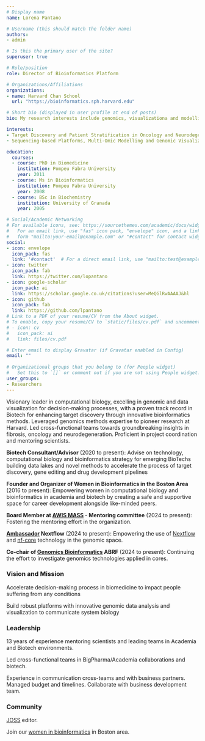 ```yaml
---
# Display name
name: Lorena Pantano

# Username (this should match the folder name)
authors:
- admin

# Is this the primary user of the site?
superuser: true

# Role/position
role: Director of Bioinformatics Platform

# Organizations/Affiliations
organizations:
- name: Harvard Chan School
  url: "https://bioinformatics.sph.harvard.edu"

# Short bio (displayed in user profile at end of posts)
bio: My research interests include genomics, visualizationa and modelling.

interests:
- Target Discovery and Patient Stratification in Oncology and Neurodegeneration
- Sequencing-based Platforms, Multi-Omic Modelling and Genomic Visualization

education:
  courses:
  - course: PhD in Biomedicine
    institution: Pompeu Fabra University
    year: 2011
  - course: Ms in Bioinformatics
    institution: Pompeu Fabra University
    year: 2008
  - course: BSc in Biochemistry
    institution: University of Granada
    year: 2005

# Social/Academic Networking
# For available icons, see: https://sourcethemes.com/academic/docs/widgets/#icons
#   For an email link, use "fas" icon pack, "envelope" icon, and a link in the
#   form "mailto:your-email@example.com" or "#contact" for contact widget.
social:
- icon: envelope
  icon_pack: fas
  link: '#contact'  # For a direct email link, use "mailto:test@example.org".
- icon: twitter
  icon_pack: fab
  link: https://twitter.com/lopantano
- icon: google-scholar
  icon_pack: ai
  link: https://scholar.google.co.uk/citations?user=MeQGlRwAAAAJ&hl
- icon: github
  icon_pack: fab
  link: https://github.com/lpantano
# Link to a PDF of your resume/CV from the About widget.
# To enable, copy your resume/CV to `static/files/cv.pdf` and uncomment the lines below.  
# - icon: cv
#   icon_pack: ai
#   link: files/cv.pdf

# Enter email to display Gravatar (if Gravatar enabled in Config)
email: ""
  
# Organizational groups that you belong to (for People widget)
#   Set this to `[]` or comment out if you are not using People widget.  
user_groups:
- Researchers
---
```


Visionary leader in computational biology, excelling in genomic and data visualization for decision-making processes, with a proven track record in Biotech for enhancing target discovery through innovative bioinformatics methods. Leveraged genomics methods expertise to pioneer research at Harvard. Led cross-functional teams towards groundbreaking insights in fibrosis, oncology and neurodegeneration. Proficient in project coordination and mentoring scientists.


**Biotech Consultant/Advisor** (2020 to present): Advise on technology, computational biology and bioinformatics strategy for emerging BioTechs building data lakes and novel methods to accelerate the process of target discovery, gene editing and drug development pipelines

**Founder and Organizer of Women in Bioinformatics in the Boston Area** (2016 to present): Empowering women in computational biology and bioinformatics in academia and biotech by creating a safe and supportive space for career development alongside like-minded peers.

**Board Member at [AWIS MASS](https://massawis.org/board-members-2024-2025/) - Mentoring committee** (2024 to present): Fostering the mentoring effort in the organization.

**[Ambassador](https://www.nextflow.io/ambassadors.html) Nextflow** (2024 to present): Empowering the use of [Nextflow](https://www.nextflow.io/index.html) and [nf-core](https://nf-co.re) technology in the genomic space.

**Co-chair of [Genomics Bioinformatics](https://abrf.org/research-groups/genomics/genomics-bioinformatics/) ABRF** (2024 to present): Continuing the effort to investigate genomics technologies applied in cores.

### Vision and Mission

Accelerate decision-making process in biomedicine to impact people suffering from any conditions

Build robust platforms with innovative genomic data analysis and visualization to communicate system biology


### Leadership

13 years of experience mentoring scientists and leading teams in Academia and Biotech environments. 

Led cross-functional teams in BigPharma/Academia collaborations and biotech. 

Experience in communication cross-teams and with business partners. Managed budget and timelines. Collaborate with business development team.


### Community

[JOSS](https://joss.readthedocs.io/en/latest/index.html) editor. 

Join our [women in bioinformatics](https://www.meetup.com/boston-area-womens-bioinformatics/) in Boston area.


